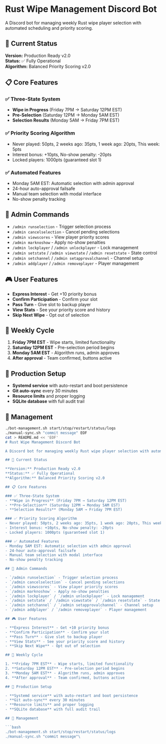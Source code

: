 # Rust Wipe Management Discord Bot

A Discord bot for managing weekly Rust wipe player selection with automated scheduling and priority scoring.

## 🚀 Current Status

**Version:** Production Ready v2.0  
**Status:** ✅ Fully Operational  
**Algorithm:** Balanced Priority Scoring v2.0  

## 📋 Core Features

### ✅ Three-State System
- **Wipe in Progress** (Friday 7PM → Saturday 12PM EST)
- **Pre-Selection** (Saturday 12PM → Monday 5AM EST) 
- **Selection Results** (Monday 5AM → Friday 7PM EST)

### ✅ Priority Scoring Algorithm
- Never played: 50pts, 2 weeks ago: 35pts, 1 week ago: 20pts, This week: 5pts
- Interest bonus: +10pts, No-show penalty: -20pts
- Locked players: 1000pts (guaranteed slot 1)

### ✅ Automated Features
- Monday 5AM EST: Automatic selection with admin approval
- 24-hour auto-approval failsafe
- Manual team selection with modal interface
- No-show penalty tracking

## 🎯 Admin Commands

- `/admin runselection` - Trigger selection process
- `/admin cancelselection` - Cancel pending selections  
- `/admin viewscores` - View player priority scores
- `/admin marknoshow` - Apply no-show penalties
- `/admin lockplayer` / `/admin unlockplayer` - Lock management
- `/admin setstate` / `/admin viewstate` / `/admin resetstate` - State control
- `/admin setchannel` / `/admin setapprovalchannel` - Channel setup
- `/admin addplayer` / `/admin removeplayer` - Player management

## 🎮 User Features

- **Express Interest** - Get +10 priority bonus
- **Confirm Participation** - Confirm your slot
- **Pass Turn** - Give slot to backup player
- **View Stats** - See your priority score and history
- **Skip Next Wipe** - Opt out of selection

## 🔄 Weekly Cycle

1. **Friday 7PM EST** - Wipe starts, limited functionality
2. **Saturday 12PM EST** - Pre-selection period begins
3. **Monday 5AM EST** - Algorithm runs, admin approves
4. **After approval** - Team confirmed, buttons active

## 🚀 Production Setup

- **Systemd service** with auto-restart and boot persistence
- **Git auto-sync** every 30 minutes
- **Resource limits** and proper logging
- **SQLite database** with full audit trail

## 🔧 Management

```bash
./bot-management.sh start/stop/restart/status/logs
./manual-sync.sh "commit message" EOF
cat > README.md << 'EOF'
# Rust Wipe Management Discord Bot

A Discord bot for managing weekly Rust wipe player selection with automated scheduling and priority scoring.

## 🚀 Current Status

**Version:** Production Ready v2.0  
**Status:** ✅ Fully Operational  
**Algorithm:** Balanced Priority Scoring v2.0  

## 📋 Core Features

### ✅ Three-State System
- **Wipe in Progress** (Friday 7PM → Saturday 12PM EST)
- **Pre-Selection** (Saturday 12PM → Monday 5AM EST) 
- **Selection Results** (Monday 5AM → Friday 7PM EST)

### ✅ Priority Scoring Algorithm
- Never played: 50pts, 2 weeks ago: 35pts, 1 week ago: 20pts, This week: 5pts
- Interest bonus: +10pts, No-show penalty: -20pts
- Locked players: 1000pts (guaranteed slot 1)

### ✅ Automated Features
- Monday 5AM EST: Automatic selection with admin approval
- 24-hour auto-approval failsafe
- Manual team selection with modal interface
- No-show penalty tracking

## 🎯 Admin Commands

- `/admin runselection` - Trigger selection process
- `/admin cancelselection` - Cancel pending selections  
- `/admin viewscores` - View player priority scores
- `/admin marknoshow` - Apply no-show penalties
- `/admin lockplayer` / `/admin unlockplayer` - Lock management
- `/admin setstate` / `/admin viewstate` / `/admin resetstate` - State control
- `/admin setchannel` / `/admin setapprovalchannel` - Channel setup
- `/admin addplayer` / `/admin removeplayer` - Player management

## 🎮 User Features

- **Express Interest** - Get +10 priority bonus
- **Confirm Participation** - Confirm your slot
- **Pass Turn** - Give slot to backup player
- **View Stats** - See your priority score and history
- **Skip Next Wipe** - Opt out of selection

## 🔄 Weekly Cycle

1. **Friday 7PM EST** - Wipe starts, limited functionality
2. **Saturday 12PM EST** - Pre-selection period begins
3. **Monday 5AM EST** - Algorithm runs, admin approves
4. **After approval** - Team confirmed, buttons active

## 🚀 Production Setup

- **Systemd service** with auto-restart and boot persistence
- **Git auto-sync** every 30 minutes
- **Resource limits** and proper logging
- **SQLite database** with full audit trail

## 🔧 Management

```bash
./bot-management.sh start/stop/restart/status/logs
./manual-sync.sh "commit message"\
